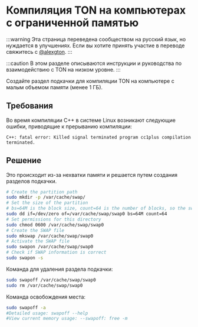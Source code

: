 # Компиляция TON на компьютерах с ограниченной памятью

:::warning
Эта страница переведена сообществом на русский язык, но нуждается в улучшениях. Если вы хотите принять участие в переводе свяжитесь с [@alexgton](https://t.me/alexgton).
:::

:::caution
В этом разделе описываются инструкции и руководства по взаимодействию с TON на низком уровне.
:::

Создайте раздел подкачки для компиляции TON на компьютере с малым объемом памяти (менее 1 ГБ).

## Требования

Во время компиляции C++ в системе Linux возникают следующие ошибки, приводящие к прерыванию компиляции:

```
C++: fatal error: Killed signal terminated program cc1plus compilation terminated.
```

## Решение

Это происходит из-за нехватки памяти и решается путем создания разделов подкачки.

```bash
# Create the partition path
sudo mkdir -p /var/cache/swap/
# Set the size of the partition
# bs=64M is the block size, count=64 is the number of blocks, so the swap space size is bs*count=4096MB=4GB
sudo dd if=/dev/zero of=/var/cache/swap/swap0 bs=64M count=64
# Set permissions for this directory
sudo chmod 0600 /var/cache/swap/swap0
# Create the SWAP file
sudo mkswap /var/cache/swap/swap0
# Activate the SWAP file
sudo swapon /var/cache/swap/swap0
# Check if SWAP information is correct
sudo swapon -s
```

Команда для удаления раздела подкачки:

```bash
sudo swapoff /var/cache/swap/swap0
sudo rm /var/cache/swap/swap0
```

Команда освобождения места:

```bash
sudo swapoff -a
#Detailed usage: swapoff --help
#View current memory usage: --swapoff: free -m
```
